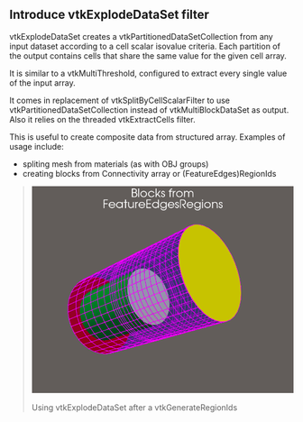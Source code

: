 ## Introduce vtkExplodeDataSet filter

vtkExplodeDataSet creates a vtkPartitionedDataSetCollection from any input dataset according to a cell scalar isovalue criteria.
Each partition of the output contains cells that share the same value for the given cell array.

It is similar to a vtkMultiThreshold, configured to extract every single
value of the input array.

It comes in replacement of vtkSplitByCellScalarFilter to use
vtkPartitionedDataSetCollection instead of vtkMultiBlockDataSet as output.
Also it relies on the threaded vtkExtractCells filter.

This is useful to create composite data from structured array.
Examples of usage include:
  * spliting mesh from materials (as with OBJ groups)
  * creating blocks from Connectivity array or (FeatureEdges)RegionIds

> ![Blocks from FeatureEdges Region Ids](ExplodeDataSet.png)
>
> Using vtkExplodeDataSet after a vtkGenerateRegionIds
